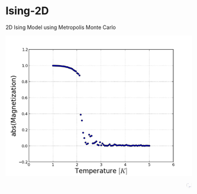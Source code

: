 Ising-2D
========

2D Ising Model using Metropolis Monte Carlo


![Magnetization vs. Temp](MvsT.png)

<div style="float: right">
<img src="MvsT.png" alt="M vs. T" height="15" width="15">
</div>

 
